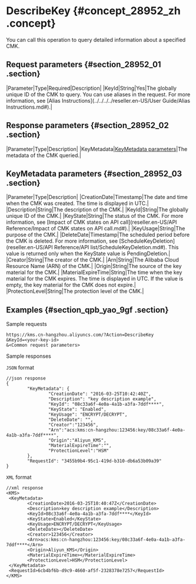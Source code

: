 # DescribeKey {#concept_28952_zh .concept}

You can call this operation to query detailed information about a specified CMK.

## Request parameters {#section_28952_01 .section}

|Parameter|Type|Required|Description|
|KeyId|String|Yes|The globally unique ID of the CMK to query. You can use aliases in the request. For more information, see [Alias Instructions](../../../../reseller.en-US/User Guide/Alias Instructions.md#).|

## Response parameters {#section_28952_02 .section}

|Parameter|Type|Description|
|KeyMetadata|[KeyMetadata parameters](#section_28952_03)|The metadata of the CMK queried.|

## KeyMetadata parameters {#section_28952_03 .section}

|Parameter|Type|Description|
|CreationDate|Timestamp|The date and time when the CMK was created. The time is displayed in UTC.|
|Description|String|The description of the CMK.|
|KeyId|String|The globally unique ID of the CMK.|
|KeyState|String|The status of the CMK. For more information, see [Impact of CMK states on API call](reseller.en-US/API Reference/Impact of CMK states on API call.md#).|
|KeyUsage|String|The purpose of the CMK.|
|DeleteDate|Timestamp|The scheduled period before the CMK is deleted. For more information, see [ScheduleKeyDeletion](reseller.en-US/API Reference/API list/ScheduleKeyDeletion.md#). This value is returned only when the KeyState value is PendingDeletion.|
|Creator|String|The creator of the CMK.|
|Arn|String|The Alibaba Cloud Resource Name \(ARN\) of the CMK.|
|Origin|String|The source of the key material for the CMK.|
|MaterialExpireTime|String|The time when the key material for the CMK expires. The time is displayed in UTC. If the value is empty, the key material for the CMK does not expire.|
|ProtectionLevel|String|The protection level of the CMK.|

## Examples {#section_qpb_yao_9gf .section}

Sample requests

``` {#codeblock_cua_lpn_ph6}
https://kms.cn-hangzhou.aliyuncs.com/?Action=DescribeKey
&KeyId=<your-key-id>
&<Common request parameters>
```

Sample responses

`JSON` format

``` {#codeblock_evq_bp7_mrg}
//json response
{
        "KeyMetadata": {
                "CreationDate": "2016-03-25T10:42:40Z",
                "Description": "key description example",
                "KeyId": "08c33a6f-4e0a-4a1b-a3fa-7ddf****",
                "KeyState": "Enabled",
                "KeyUsage": "ENCRYPT/DECRYPT",
                "DeleteDate": "",
                "Creator":"123456",
                "Arn":"acs:kms:cn-hangzhou:123456:key/08c33a6f-4e0a-4a1b-a3fa-7ddf****",
                "Origin":"Aliyun_KMS",
                "MaterialExpireTime":"",
                "ProtectionLevel":"HSM"
        },
        "RequestId": "3455b9b4-95c1-419d-b310-db6a53b09a39"
}
```

`XML` format

``` {#codeblock_zim_dmw_wid}
//xml response
<KMS>
 <KeyMetadata>
        <CreationDate>2016-03-25T10:40:47Z</CreationDate>
        <Description>key description example</Description>
        <KeyId>08c33a6f-4e0a-4a1b-a3fa-7ddf****</KeyId>
        <KeyState>Enabled</KeyState>
        <KeyUsage>ENCRYPT/DECRYPT</KeyUsage>
        <DeleteDate></DeleteDate>
        <Creator>123456</Creator>
        <Arn>acs:kms:cn-hangzhou:123456:key/08c33a6f-4e0a-4a1b-a3fa-7ddf****</Arn>
        <Origin>Aliyun_KMS</Origin>
        <MaterialExpireTime></MaterialExpireTime>
        <ProtectionLevel>HSM</ProtectionLevel>
 </KeyMetadata>
 <RequestId>6cb4bf6b-d9c9-4660-af5f-2328378e7257</RequestId>
</KMS>
```

